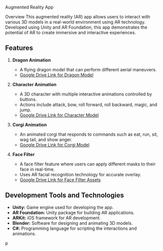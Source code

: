  Augmented Reality App

 Overview
This augmented reality (AR) app allows users to interact with various 3D models in a real-world environment using AR technology. Developed using Unity and AR Foundation, this app demonstrates the potential of AR to create immersive and interactive experiences.

## Features
1. **Dragon Animation**
   - A flying dragon model that can perform different aerial maneuvers.
   - [Google Drive Link for Dragon Model](https://drive.google.com/file/d/1IpxIywiuE34OmXUE-Y7u_XqTt3rbqxBv/view?usp=drive_link)

2. **Character Animation**
   - A 3D character with multiple interactive animations controlled by buttons.
   - Actions include attack, bow, roll forward, roll backward, magic, and jump.
   - [Google Drive Link for Character Model](https://drive.google.com/file/d/1mlQsaYRORm1sWkBVyBJRFARfgpvycXhd/view?usp=drive_link)

3. **Corgi Animation**
   - An animated corgi that responds to commands such as eat, run, sit, wag tail, and show anger.
   - [Google Drive Link for Corgi Model](https://drive.google.com/file/d/1S5tQmX_qojCZ_hM-kub0M1kspga18Ym0/view?usp=drive_link)

4. **Face Filter**
   - A face filter feature where users can apply different masks to their face in real-time.
   - Uses AR facial recognition technology for accurate overlay.
   - [Google Drive Link for Face Filter Assets](https://drive.google.com/file/d/1IXiKpCFSgIGvaXr3wKqPCs4aT2EDy_yk/view?usp=drive_link)

## Development Tools and Technologies
- **Unity:** Game engine used for developing the app.
- **AR Foundation:** Unity package for building AR applications.
- **ARKit:** iOS framework for AR development.
- **Blender:** Software for designing and animating 3D models.
- **C#:** Programming language for scripting the interactions and animations.

p
